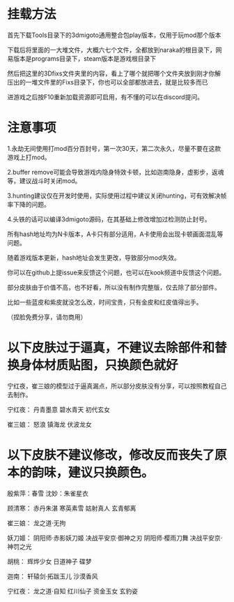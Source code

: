 # 挂载方法
首先下载Tools目录下的3dmigoto通用整合包play版本，仅用于玩mod那个版本

下载后将里面的一大堆文件，大概六七个文件，全都放到naraka的根目录下，网易版本是programs目录下，steam版本是游戏根目录下

然后把这里的3Dfixs文件夹里的内容，看上了哪个就把哪个文件夹放到刚才你解压出的一堆文件里的Fixs目录下，你也可以全部都放进去，就是比较多而已

进游戏之后按F10重新加载资源即可启用，有不懂的可以在discord提问。

# 注意事项
1.永劫无间使用打mod百分百封号，第一次30天，第二次永久，尽量不要在这款游戏上打mod。

2.buffer remove可能会导致游戏内隐身特效卡顿，比如迦南隐身，虚影步，返魂等，建议战斗时关闭mod。

3.hunting建议仅在开发时使用，实际使用过程中建议关闭hunting，可有效解决帧率下降的问题。

4.头铁的话可以编译3dmigoto源码，在其基础上修改增加过检测防止封号。

所有hash地址均为N卡版本，A卡只有部分适用，A卡使用会出现卡顿画面混乱等问题。

随着游戏版本更新，hash地址会发生更改，导致部分mod失效。

你可以在github上提issue来反馈这个问题，也可以在kook频道中反馈这个问题。

部分皮肤由于价值不高，也不好看，所以没有制作完整版，仅去除了部分部件。

比如一些蓝皮和紫皮就没怎么改，时间宝贵，只有金皮和红皮值得出手。

（捏脸免费分享，请勿商用）
# 以下皮肤过于逼真，不建议去除部件和替换身体材质贴图，只换颜色就好
宁红夜，崔三娘的模型过于逼真漏点，所以部分皮肤没有分享，可以按照教程自己去制作。

宁红夜：
丹青墨意
碧水青天
初代玄女

崔三娘：
怒浪
镇海龙
伏波龙女

# 以下皮肤不建议修改，修改反而丧失了原本的韵味，建议只换颜色。
殷紫萍：春雪
沈妙：朱雀星衣

顾清寒：
赤丹朱湛
寒英素雪
姑射真人
玄青郁离

崔三娘：
龙之道·无拘

妖刀姬：
阴阳师·赤影妖刀姬
决战平安京·御神之刃
阴阳师·樱雨刀舞
决战平安京·神罚之光

胡桃：
辉烨少女
日道神子
碟梦

迦南：
轩辕剑·拓跋玉儿
沙漠香风

宁红夜：
龙之道·自知
红川仙子
资金玉女
玄豹姿
